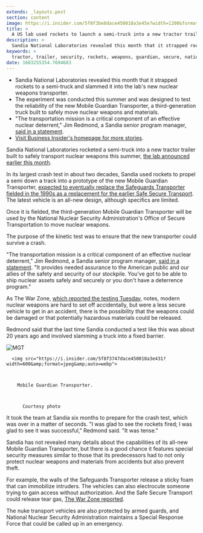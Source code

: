 ```yaml
--- 
extends: _layouts.post 
section: content 
image: https://i.insider.com/5f8f3be8dace450018a3e45e?width=1200&format=jpeg 
title: > 
  A US lab used rockets to launch a semi-truck into a new tractor trailer built to transport nuclear weapons 
description: > 
  Sandia National Laboratories revealed this month that it strapped rockets to a semi-truck and slammed it into the lab's new nuclear weapons transporter.Sandia National Laboratories rocketed a semi-truck into a new tractor trailer built to safely transport nuclear weapons this summer, the lab announced earlier this month.Once it is fielded, the third-generation Mobile Guardian Transporter will be used by the National Nuclear Security Administration's Office of Secure Transportation to move nuclear weapons.And the Safe Secure Transport could release tear gas, The War Zone reported.The nuke transport vehicles are also protected by armed guards, and National Nuclear Security Administration maintains a Special Response Force that could be called up in an emergency. 
keywords: > 
  tractor, trailer, security, rockets, weapons, guardian, secure, national, sandia, nuclear, transport, transporter, lab, semitruck, launch, used, test 
date: 1603255354.7694683 
--- 
```

<div><ul class="summary-list">
<li>Sandia National Laboratories revealed this month that it strapped rockets to a semi-truck and slammed it into the lab's new nuclear weapons transporter.</li>
<li>The experiment was conducted this summer and was designed to test the reliability of the new Mobile Guardian Transporter, a third-generation truck built to safely move nuclear weapons and materials.</li>
<li>"The transportation mission is a critical component of an effective nuclear deterrent," Jim Redmond, a Sandia senior program manager, <a href="https://www.sandia.gov/news/publications/labnews/articles/2020/10-09/MGT_test.html">said in a statement</a>.</li>
<li><a href="https://www.businessinsider.com/?hprecirc-bullet">Visit Business Insider's homepage for more stories</a>.</li>
</ul>
<p id="gpt-post-defense-mobile_in_post_ad-fluid-1" class="ad ad-wrapper fluid in-post only-mobile"></p>

<p id="gpt-post-defense-desktop_in_post_ad-fluid-1" class="ad ad-wrapper fluid in-post only-desktop"></p>
<p>Sandia National Laboratories rocketed a semi-truck into a new tractor trailer built to safely transport nuclear weapons this summer, <a href="https://www.sandia.gov/news/publications/labnews/articles/2020/10-09/MGT_test.html">the lab announced earlier this month</a>.</p><p>In its largest crash test in about two decades, Sandia used rockets to propel a semi down a track into a prototype of the new Mobile Guardian Transporter, <a href="https://www.energy.gov/nnsa/articles/then-and-now-secure-transportation">expected to eventually replace the Safeguards Transporter fielded in the 1990s as a replacement for the earlier Safe Secure Transport</a>. The latest vehicle is an all-new design, although specifics are limited.</p><p>Once it is fielded, the third-generation Mobile Guardian Transporter will be used by the National Nuclear Security Administration's Office of Secure Transportation to move nuclear weapons.</p><p>The purpose of the kinetic test was to ensure that the new transporter could survive a crash.</p>
<p id="gpt-post-defense-mobile_in_post_ad-fluid-2" class="ad ad-wrapper fluid in-post only-mobile"></p>

<p id="gpt-post-defense-desktop_in_post_ad-fluid-2" class="ad ad-wrapper fluid in-post only-desktop"></p>
<p>"The transportation mission is a critical component of an effective nuclear deterrent," Jim Redmond, a Sandia senior program manager, <a href="https://www.sandia.gov/news/publications/labnews/articles/2020/10-09/MGT_test.html">said in a statement</a>. "It provides needed assurance to the American public and our allies of the safety and security of our stockpile. You've got to be able to ship nuclear assets safely and securely or you don't have a deterrence program."</p><p>As The War Zone, <a href="https://www.thedrive.com/the-war-zone/37156/new-nuke-transporting-tractor-trailer-tested-by-launching-another-semi-at-it-using-rockets">which reported the testing Tuesday</a>, notes, modern nuclear weapons are hard to set off accidentally, but were a less secure vehicle to get in an accident, there is the possibility that the weapons could be damaged or that potentially hazardous materials could be released.</p><p>Redmond said that the last time Sandia conducted a test like this was about 20 years ago and involved slamming a truck into a fixed barrier.</p><p>
      <img class="lazy-image " src="" alt="MGT">
    
    
      <img src="https://i.insider.com/5f8f3747dace450018a3e431?width=600&amp;format=jpeg&amp;auto=webp">
    
    
    
        Mobile Guardian Transporter.
      

        
          Courtesy photo
        
    
</p><p>It took the team at Sandia six months to prepare for the crash test, which was over in a matter of seconds. "I was glad to see the rockets fired; I was glad to see it was successful," Redmond said. "It was tense."</p>
<p id="gpt-post-defense-mobile_in_post_ad-fluid-3" class="ad ad-wrapper fluid in-post only-mobile"></p>

<p id="gpt-post-defense-desktop_in_post_ad-fluid-3" class="ad ad-wrapper fluid in-post only-desktop"></p>
<p>Sandia has not revealed many details about the capabilities of its all-new Mobile Guardian Transporter, but there is a good chance it features special security measures similar to those that its predecessors had to not only protect nuclear weapons and materials from accidents but also prevent theft.</p><p>For example, the walls of the Safeguards Transporter release a sticky foam that can immobilize intruders. The vehicles can also electrocute someone trying to gain access without authorization. And the Safe Secure Transport could release tear gas, <a href="https://www.thedrive.com/the-war-zone/37156/new-nuke-transporting-tractor-trailer-tested-by-launching-another-semi-at-it-using-rockets">The War Zone reported</a>.</p><p>The nuke transport vehicles are also protected by armed guards, and National Nuclear Security Administration maintains a Special Response Force that could be called up in an emergency.</p>
                  </div>